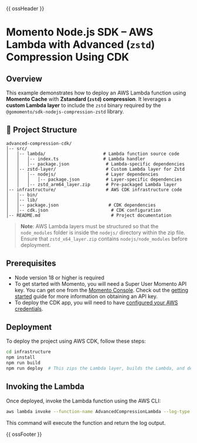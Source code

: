 {{ ossHeader }}

# Momento Node.js SDK – AWS Lambda with Advanced (`zstd`) Compression Using CDK

## Overview

This example demonstrates how to deploy an AWS Lambda function using **Momento Cache** with **Zstandard (`zstd`) compression**.
It leverages a **custom Lambda layer** to include the `zstd` binary required by the `@gomomento/sdk-nodejs-compression-zstd` library.

## 📁 Project Structure

```
advanced-compression-cdk/
│-- src/
│   │-- lambda/                      # Lambda function source code
│   │   │-- index.ts                 # Lambda handler
│   │   │-- package.json              # Lambda-specific dependencies
│   │-- zstd-layer/                   # Custom Lambda layer for Zstd
│   │   │-- nodejs/                   # Layer dependencies
│   │   │   │-- package.json          # Layer-specific dependencies
│   │   │-- zstd_arm64_layer.zip      # Pre-packaged Lambda layer
│-- infrastructure/                   # AWS CDK infrastructure code
│   │-- bin/
│   │-- lib/
│   │-- package.json                   # CDK dependencies
│   │-- cdk.json                        # CDK configuration
│-- README.md                           # Project documentation
```

> **Note**: AWS Lambda layers must be structured so that the `node_modules` folder is inside the `nodejs/` directory within the zip file. Ensure that `zstd_x64_layer.zip` contains `nodejs/node_modules` before deployment.

## Prerequisites

- Node version 18 or higher is required
- To get started with Momento, you will need a Super User Momento API key. You can get one from the [Momento Console](https://console.gomomento.com). Check out the [getting started](https://docs.momentohq.com/getting-started) guide for more information on obtaining an API key.
- To deploy the CDK app, you will need to have [configured your AWS credentials](https://docs.aws.amazon.com/cli/latest/userguide/cli-chap-authentication.html#cli-chap-authentication-precedence).

## Deployment

To deploy the project using AWS CDK, follow these steps:

```sh
cd infrastructure
npm install
npm run build
npm run deploy  # This zips the Lambda layer, builds the Lambda, and deploys the stack
```

## Invoking the Lambda

Once deployed, invoke the Lambda function using the AWS CLI:

```sh
aws lambda invoke --function-name AdvancedCompressionLambda --log-type Tail result.json | jq -r .LogResult | base64 -d
```

This command will execute the function and return the log output.

{{ ossFooter }}
